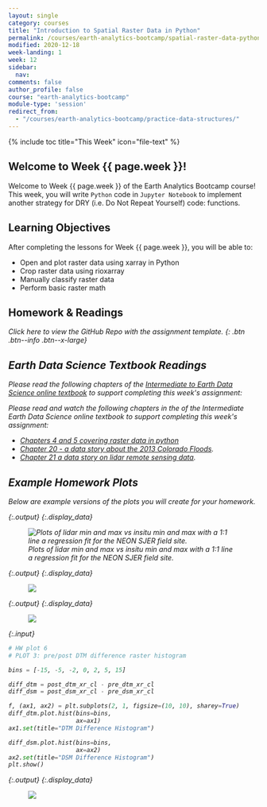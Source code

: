 ```yaml
---
layout: single
category: courses
title: "Introduction to Spatial Raster Data in Python"
permalink: /courses/earth-analytics-bootcamp/spatial-raster-data-python/
modified: 2020-12-18
week-landing: 1
week: 12
sidebar:
  nav:
comments: false
author_profile: false
course: "earth-analytics-bootcamp"
module-type: 'session'
redirect_from:
  - "/courses/earth-analytics-bootcamp/practice-data-structures/"
---
```



{% include toc title="This Week" icon="file-text" %}

<div class="notice--info" markdown="1">

## <i class="fa fa-ship" aria-hidden="true"></i> Welcome to Week {{ page.week }}!

Welcome to Week {{ page.week }} of the Earth Analytics Bootcamp course! This week, you will write `Python` code in `Jupyter Notebook` to implement another strategy for DRY (i.e. Do Not Repeat Yourself) code: functions. 

## <i class="fa fa-graduation-cap" aria-hidden="true"></i> Learning Objectives

After completing the lessons for Week {{ page.week }}, you will be able to:

* Open and plot raster data using xarray in Python 
* Crop raster data using rioxarray
* Manually classify raster data
* Perform basic raster math

## <i class="fa fa-pencil-square-o" aria-hidden="true"></i> Homework & Readings

<a href="https://github.com/earthlab-education/bootcamp-2020-10-time-series-template" target="_blank"> <i class="fa fa-link" aria-hidden="true"></a> Click here to view the GitHub Repo with the assignment template. </a>{: .btn .btn--info .btn--x-large}


## <i class="fa fa-book"></i> Earth Data Science Textbook Readings

Please read the following chapters of the <a href="https://www.earthdatascience.org/courses/use-data-open-source-python"> Intermediate to Earth Data Science online textbook</a> to support completing this week's assignment:

Please read and watch the following chapters in the of the Intermediate Earth Data Science online textbook to support completing this week's assignment:

* <a href="https://www.earthdatascience.org/courses/use-data-open-source-python/intro-raster-data-python/fundamentals-raster-data/">Chapters 4 and 5 covering raster data in python</a> 
* <a href="https://www.earthdatascience.org/courses/use-data-open-source-python/data-stories/colorado-floods-2013/">Chapter 20 - a data story about the 2013 Colorado Floods</a>.
* <a href="https://www.earthdatascience.org/courses/use-data-open-source-python/data-stories/what-is-lidar-data/">Chapter 21 a data story on lidar remote sensing data</a>.

</div>

## Example Homework Plots

Below are example versions of the plots you will create for your homework.






{:.output}
{:.display_data}

<figure>

<img src = "{{ site.url }}/images/courses/ea-bootcamp/12-raster-data/2018-08-07-raster-data-landing-page/2018-08-07-raster-data-landing-page_7_0.png" alt = "Plots of lidar min and max vs insitu min and max with a 1:1 line a regression fit for the NEON SJER field site.">
<figcaption>Plots of lidar min and max vs insitu min and max with a 1:1 line a regression fit for the NEON SJER field site.</figcaption>

</figure>





{:.output}
{:.display_data}

<figure>

<img src = "{{ site.url }}/images/courses/ea-bootcamp/12-raster-data/2018-08-07-raster-data-landing-page/2018-08-07-raster-data-landing-page_8_0.png">

</figure>





{:.output}
{:.display_data}

<figure>

<img src = "{{ site.url }}/images/courses/ea-bootcamp/12-raster-data/2018-08-07-raster-data-landing-page/2018-08-07-raster-data-landing-page_9_0.png">

</figure>




{:.input}
```python
# HW plot 6
# PLOT 3: pre/post DTM difference raster histogram

bins = [-15, -5, -2, 0, 2, 5, 15]

diff_dtm = post_dtm_xr_cl - pre_dtm_xr_cl
diff_dsm = post_dsm_xr_cl - pre_dsm_xr_cl

f, (ax1, ax2) = plt.subplots(2, 1, figsize=(10, 10), sharey=True)
diff_dtm.plot.hist(bins=bins,
                   ax=ax1)
ax1.set(title="DTM Difference Histogram")

diff_dsm.plot.hist(bins=bins,
                   ax=ax2)
ax2.set(title="DSM Difference Histogram")
plt.show()
```

{:.output}
{:.display_data}

<figure>

<img src = "{{ site.url }}/images/courses/ea-bootcamp/12-raster-data/2018-08-07-raster-data-landing-page/2018-08-07-raster-data-landing-page_10_0.png">

</figure>




